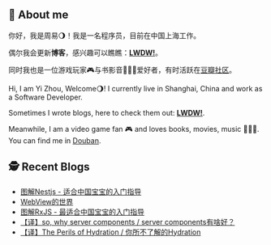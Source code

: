 ## 🦒 About me

你好，我是周易🌖！我是一名程序员，目前在中国上海工作。

偶尔我会更新**博客**，感兴趣可以瞧瞧：**[LWDW!](https://b-sirius.github.io/)**。

同时我也是一位游戏玩家🎮与书影音👩🏻‍🎤爱好者，有时活跃在[豆瓣社区](https://www.douban.com/people/121516026/)。

Hi, I am  Yi Zhou, Welcome🌖! I currently live in Shanghai, China and work as a Software Developer.

Sometimes I wrote blogs, here to check them out: **[LWDW!](https://b-sirius.github.io/)**.

Meanwhile, I am a video game fan 🎮 and loves books, movies, music 👩🏻‍🎤. You can find me in [Douban](https://www.douban.com/people/121516026/).

## 🕵️ Recent Blogs

<!-- BLOG-POST-LIST:START -->
- [图解Nestjs - 适合中国宝宝的入门指导](https://b-sirius.github.io/posts/learn-nestjs-with-diagram)
- [WebView的世界](https://b-sirius.github.io/posts/about-web-view)
- [图解RxJS - 最适合中国宝宝的入门指导](https://b-sirius.github.io/posts/rxjs-async-master)
- [【译】so, why server components / server components有啥好？](https://b-sirius.github.io/posts/so-why-server-components)
- [【译】The Perils of Hydration / 你所不了解的Hydration](https://b-sirius.github.io/posts/the-perils-of-hydration)
<!-- BLOG-POST-LIST:END -->
